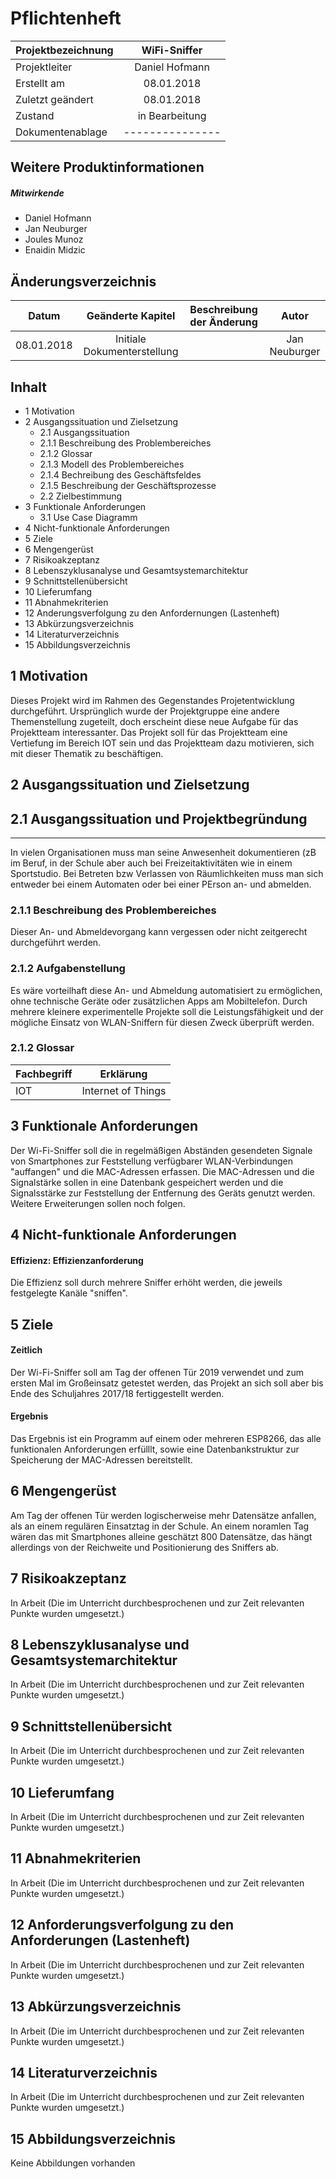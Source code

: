 # Pflichtenheft



| Projektbezeichnung | WiFi-Sniffer 	 		|
|------------------- |:-------------------: |
| Projektleiter		 | Daniel Hofmann       |
| Erstellt am 		 | 08.01.2018		    |
| Zuletzt geändert	 | 08.01.2018			|
| Zustand			 | in Bearbeitung		|
| Dokumentenablage	 | ---------------		|


## Weitere Produktinformationen
##### Mitwirkende
- Daniel Hofmann
- Jan Neuburger
- Joules Munoz
- Enaidin Midzic


## Änderungsverzeichnis
|          Datum | Geänderte Kapitel | Beschreibung der Änderung|     Autor     |
|------------------------------- |:----------------: | :------------------------:|:-------------: |
| 	  08.01.2018| Initiale Dokumenterstellung            |            |       Jan Neuburger|

## Inhalt

*  1 Motivation
* 2	Ausgangssituation und Zielsetzung
    * 2.1 Ausgangssituation
    * 2.1.1 Beschreibung des Problembereiches
    * 2.1.2 Glossar
    * 2.1.3 Modell des Problembereiches
    * 2.1.4 Bechreibung des Geschäftsfeldes
    * 2.1.5 Beschreibung der Geschäftsprozesse
    * 2.2 Zielbestimmung
* 3 Funktionale Anforderungen
    * 3.1 Use Case Diagramm
* 4 Nicht-funktionale Anforderungen
* 5 Ziele
* 6 Mengengerüst
* 7 Risikoakzeptanz
* 8 Lebenszyklusanalyse und Gesamtsystemarchitektur
* 9 Schnittstellenübersicht
* 10 Lieferumfang
* 11 Abnahmekriterien
* 12 Anderungsverfolgung zu den Anfordernungen (Lastenheft)
* 13 Abkürzungsverzeichnis
* 14 Literaturverzeichnis
* 15 Abbildungsverzeichnis




## 1 Motivation
Dieses Projekt wird im Rahmen des Gegenstandes Projetentwicklung durchgeführt. Ursprünglich wurde der Projektgruppe eine andere Themenstellung zugeteilt, doch erscheint diese neue Aufgabe für das Projektteam interessanter. Das Projekt soll für das Projektteam eine Vertiefung im Bereich IOT sein und das Projektteam dazu motivieren, sich mit dieser Thematik zu beschäftigen.  

## 2 Ausgangssituation und Zielsetzung
## 2.1 Ausgangssituation und Projektbegründung
---
In vielen Organisationen muss man seine Anwesenheit dokumentieren (zB im Beruf, in der Schule aber auch bei Freizeitaktivitäten wie in einem Sportstudio. Bei Betreten bzw Verlassen von Räumlichkeiten muss man sich entweder bei einem Automaten oder bei einer PErson an- und abmelden.

### 2.1.1 Beschreibung des Problembereiches
Dieser An- und Abmeldevorgang kann vergessen oder nicht zeitgerecht durchgeführt werden. 

### 2.1.2 Aufgabenstellung
Es wäre vorteilhaft diese An- und Abmeldung automatisiert zu ermöglichen, ohne technische Geräte oder zusätzlichen Apps am Mobiltelefon. Durch mehrere kleinere experimentelle Projekte soll die Leistungsfähigkeit und der mögliche Einsatz von WLAN-Sniffern für diesen Zweck überprüft werden.

### 2.1.2 Glossar
|          Fachbegriff | Erklärung     |
|------------------------------- | :-------------: |
| 	  IOT    |      Internet of Things|

## 3 Funktionale Anforderungen
Der Wi-Fi-Sniffer soll die in regelmäßigen Abständen gesendeten Signale von Smartphones zur Feststellung verfügbarer WLAN-Verbindungen "auffangen" und die MAC-Adressen erfassen.
Die MAC-Adressen und die Signalstärke sollen in eine Datenbank gespeichert werden und die Signalsstärke zur Feststellung der Entfernung des Geräts genutzt werden.
Weitere Erweiterungen sollen noch folgen.

## 4 Nicht-funktionale Anforderungen

#### Effizienz: Effizienzanforderung
Die Effizienz soll durch mehrere Sniffer erhöht werden, die jeweils festgelegte Kanäle "sniffen".

## 5 Ziele
#### Zeitlich

Der Wi-Fi-Sniffer soll am Tag der offenen Tür 2019 verwendet und zum ersten Mal im Großeinsatz getestet werden, das Projekt an sich soll aber bis Ende des Schuljahres 2017/18 fertiggestellt werden.
#### Ergebnis
Das Ergebnis ist ein Programm auf einem oder mehreren ESP8266, das alle funktionalen Anforderungen erfülllt, sowie eine Datenbankstruktur zur Speicherung der MAC-Adressen bereitstellt. 

## 6 Mengengerüst
Am Tag der offenen Tür werden logischerweise mehr Datensätze anfallen, als an einem regulären Einsatztag in der Schule. An einem noramlen Tag wären das mit Smartphones alleine geschätzt 800 Datensätze, das hängt allerdings von der Reichweite und Positionierung des Sniffers ab.

## 7 Risikoakzeptanz
In Arbeit (Die im Unterricht durchbesprochenen und zur Zeit relevanten Punkte wurden umgesetzt.)

## 8 Lebenszyklusanalyse und Gesamtsystemarchitektur
In Arbeit (Die im Unterricht durchbesprochenen und zur Zeit relevanten Punkte wurden umgesetzt.)

## 9 Schnittstellenübersicht
In Arbeit (Die im Unterricht durchbesprochenen und zur Zeit relevanten Punkte wurden umgesetzt.)

## 10 Lieferumfang
In Arbeit (Die im Unterricht durchbesprochenen und zur Zeit relevanten Punkte wurden umgesetzt.)

## 11 Abnahmekriterien
In Arbeit (Die im Unterricht durchbesprochenen und zur Zeit relevanten Punkte wurden umgesetzt.)

## 12 Anforderungsverfolgung zu den Anforderungen (Lastenheft)
In Arbeit (Die im Unterricht durchbesprochenen und zur Zeit relevanten Punkte wurden umgesetzt.)

## 13 Abkürzungsverzeichnis
In Arbeit (Die im Unterricht durchbesprochenen und zur Zeit relevanten Punkte wurden umgesetzt.)

## 14 Literaturverzeichnis
In Arbeit (Die im Unterricht durchbesprochenen und zur Zeit relevanten Punkte wurden umgesetzt.)
## 15 Abbildungsverzeichnis
Keine Abbildungen vorhanden
